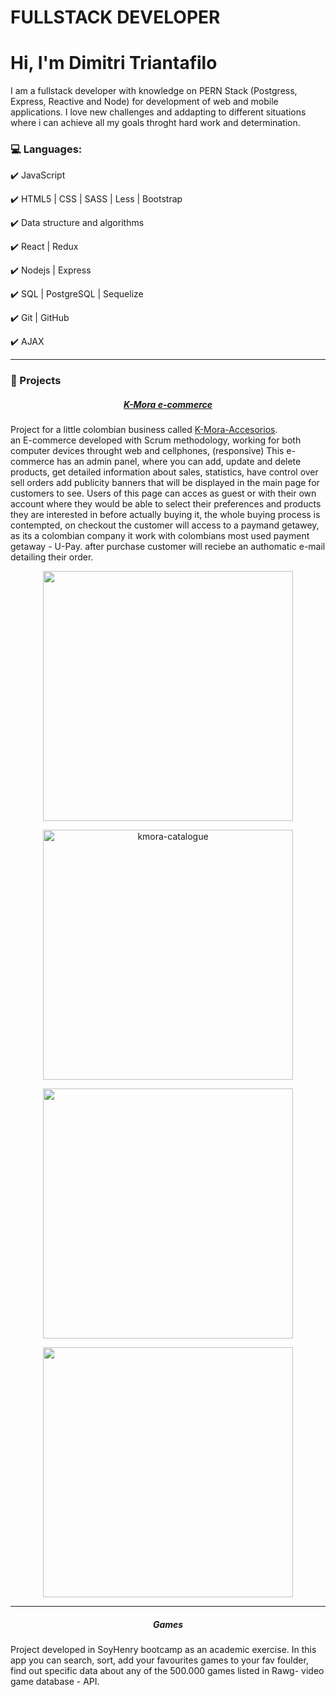 # FULLSTACK DEVELOPER

# Hi, I'm Dimitri Triantafilo

I am a fullstack developer with knowledge on PERN Stack (Postgress, Express, Reactive and Node) for development of web and mobile applications. I love new challenges and addapting to different situations where i can achieve all my goals throght hard work and determination.

### :computer: Languages:

:heavy_check_mark: JavaScript

:heavy_check_mark: HTML5 | CSS | SASS | Less | Bootstrap

:heavy_check_mark: Data structure and algorithms

:heavy_check_mark: React | Redux 

:heavy_check_mark: Nodejs | Express

:heavy_check_mark: SQL | PostgreSQL | Sequelize

:heavy_check_mark: Git | GitHub

:heavy_check_mark: AJAX

<hr />

### :pushpin: Projects

<h5 align="center" font-size="20px"> <a href='http://68.183.106.112/'> K-Mora e-commerce </a></h5>

<p>Project for a little colombian business called <a href='https://www.instagram.com/k.mora_accesorios/'>K-Mora-Accesorios</a>.  
<br/>
an E-commerce developed with Scrum methodology, working for both computer devices throught web and cellphones, (responsive)
This e-commerce has an admin panel, where you can add, update and delete products, get detailed information about sales, statistics, have control over sell orders add publicity banners that will be displayed in the main page for customers to see. Users of this page can acces as guest or with their own account where they would be able to select their preferences and products they are interested in before actually buying it, the whole buying process is contempted, on checkout the customer will access to a paymand getawey, as its a colombian company it work with colombians most used payment getaway - U-Pay. after purchase customer will reciebe an authomatic e-mail detailing their order.</p>

<p align="center"><img src="https://i.ibb.co/yyksgWs/kmora-home.png" width="400" /></p>
<p align="center"><img src="https://i.ibb.co/j8KDyJM/kmora-catalogue.png" alt="kmora-catalogue" width="400" /></p>
<p align="center"><img src="https://i.ibb.co/fQfxS7M/kmora-cart.png" width="400" /></p>
<p align="center"><img src="https://i.ibb.co/4WgK9yF/kmora-admin-products.png" width="400" /></p>

<hr />

<h5 align="center">Games</h5>

<p>Project developed in SoyHenry bootcamp as an academic exercise.  In this app you can search, sort, add  your favourites games to your fav foulder, find out specific data about any of the 500.000 games listed in Rawg- video game database - API. </p>
